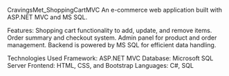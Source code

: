 CravingsMet_ShoppingCartMVC
An e-commerce web application built with ASP.NET MVC and MS SQL.

Features:
Shopping cart functionality to add, update, and remove items.
Order summary and checkout system.
Admin panel for product and order management.
Backend is powered by MS SQL for efficient data handling.


Technologies Used
Framework: ASP.NET MVC
Database: Microsoft SQL Server
Frontend: HTML, CSS, and Bootstrap
Languages: C#, SQL
